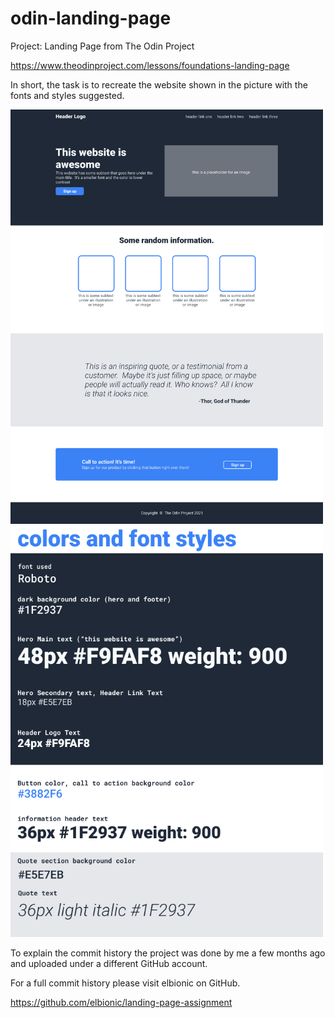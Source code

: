# odin-landing-page

Project: Landing Page from The Odin Project

https://www.theodinproject.com/lessons/foundations-landing-page

In short, the task is to recreate the website shown in the picture with the fonts and styles suggested.

<p float="left">
  <img alt="landing page image from Odin" src="images/01.png" width="500" />
  <img alt="fonts and colors from Odin" src="images/02.png" width="500" /> 
</p>

To explain the commit history the project was done by me a few months ago and uploaded under a different GitHub account.

For a full commit history please visit elbionic on GitHub.

https://github.com/elbionic/landing-page-assignment




